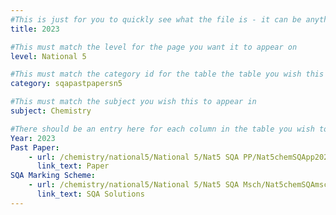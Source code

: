 ```yaml
---
#This is just for you to quickly see what the file is - it can be anything you want
title: 2023

#This must match the level for the page you want it to appear on
level: National 5

#This must match the category id for the table the table you wish this to appear in
category: sqapastpapersn5

#This must match the subject you wish this to appear in
subject: Chemistry

#There should be an entry here for each column in the table you wish to populate:
Year: 2023
Past Paper:
    - url: /chemistry/national5/National 5/Nat5 SQA PP/Nat5chemSQApp2023.pdf
      link_text: Paper
SQA Marking Scheme:
    - url: /chemistry/national5/National 5/Nat5 SQA Msch/Nat5chemSQAmsch2023.pdf
      link_text: SQA Solutions
---
```


